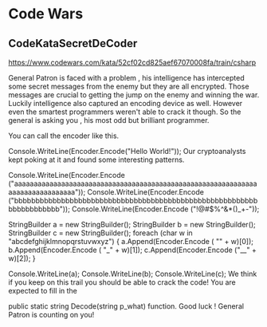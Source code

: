 # Code Wars
## CodeKataSecretDeCoder
https://www.codewars.com/kata/52cf02cd825aef67070008fa/train/csharp

General Patron is faced with a problem , his intelligence has intercepted some secret messages from the enemy but they are all encrypted. Those messages are crucial to getting the jump on the enemy and winning the war. Luckily intelligence also captured an encoding device as well. However even the smartest programmers weren't able to crack it though. So the general is asking you , his most odd but brilliant programmer.

You can call the encoder like this.

Console.WriteLine(Encoder.Encode("Hello World!"));
Our cryptoanalysts kept poking at it and found some interesting patterns.

Console.WriteLine(Encoder.Encode ("aaaaaaaaaaaaaaaaaaaaaaaaaaaaaaaaaaaaaaaaaaaaaaaaaaaaaaaaaaaaaaaaaaaaaaaaaaaaaaa"));
Console.WriteLine(Encoder.Encode ("bbbbbbbbbbbbbbbbbbbbbbbbbbbbbbbbbbbbbbbbbbbbbbbbbbbbbbbbbbbbbbbbbbbbb"));
Console.WriteLine(Encoder.Encode ("!@#$%^&*()_+-"));

StringBuilder a = new StringBuilder();
StringBuilder b = new StringBuilder();
StringBuilder c = new StringBuilder();
foreach (char w in "abcdefghijklmnopqrstuvwxyz") {
    a.Append(Encoder.Encode (  "" + w)[0]);
    b.Append(Encoder.Encode ( "_" + w)[1]);
    c.Append(Encoder.Encode ("__" + w)[2]);
}

Console.WriteLine(a);
Console.WriteLine(b);
Console.WriteLine(c);
We think if you keep on this trail you should be able to crack the code! You are expected to fill in the

public static string Decode(string p_what)
function. Good luck ! General Patron is counting on you!
